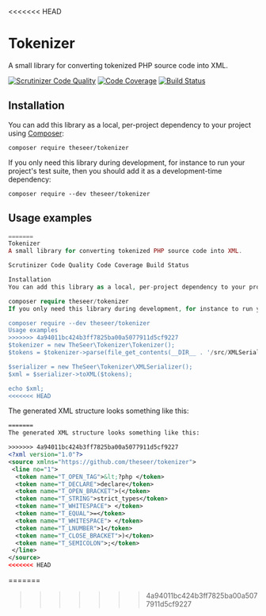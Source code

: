 <<<<<<< HEAD
# Tokenizer

A small library for converting tokenized PHP source code into XML.

[![Scrutinizer Code Quality](https://scrutinizer-ci.com/g/theseer/tokenizer/badges/quality-score.png?b=master)](https://scrutinizer-ci.com/g/theseer/tokenizer/?branch=master)
[![Code Coverage](https://scrutinizer-ci.com/g/theseer/tokenizer/badges/coverage.png?b=master)](https://scrutinizer-ci.com/g/theseer/tokenizer/?branch=master)
[![Build Status](https://scrutinizer-ci.com/g/theseer/tokenizer/badges/build.png?b=master)](https://scrutinizer-ci.com/g/theseer/tokenizer/build-status/master)

## Installation

You can add this library as a local, per-project dependency to your project using [Composer](https://getcomposer.org/):

    composer require theseer/tokenizer

If you only need this library during development, for instance to run your project's test suite, then you should add it as a development-time dependency:

    composer require --dev theseer/tokenizer

## Usage examples

```php
=======
Tokenizer
A small library for converting tokenized PHP source code into XML.

Scrutinizer Code Quality Code Coverage Build Status

Installation
You can add this library as a local, per-project dependency to your project using Composer:

composer require theseer/tokenizer
If you only need this library during development, for instance to run your project's test suite, then you should add it as a development-time dependency:

composer require --dev theseer/tokenizer
Usage examples
>>>>>>> 4a94011bc424b3ff7825ba00a5077911d5cf9227
$tokenizer = new TheSeer\Tokenizer\Tokenizer();
$tokens = $tokenizer->parse(file_get_contents(__DIR__ . '/src/XMLSerializer.php'));

$serializer = new TheSeer\Tokenizer\XMLSerializer();
$xml = $serializer->toXML($tokens);

echo $xml;
<<<<<<< HEAD
```

The generated XML structure looks something like this:

```xml
=======
The generated XML structure looks something like this:

>>>>>>> 4a94011bc424b3ff7825ba00a5077911d5cf9227
<?xml version="1.0"?>
<source xmlns="https://github.com/theseer/tokenizer">
 <line no="1">
  <token name="T_OPEN_TAG">&lt;?php </token>
  <token name="T_DECLARE">declare</token>
  <token name="T_OPEN_BRACKET">(</token>
  <token name="T_STRING">strict_types</token>
  <token name="T_WHITESPACE"> </token>
  <token name="T_EQUAL">=</token>
  <token name="T_WHITESPACE"> </token>
  <token name="T_LNUMBER">1</token>
  <token name="T_CLOSE_BRACKET">)</token>
  <token name="T_SEMICOLON">;</token>
 </line>
</source>
<<<<<<< HEAD
```
=======
>>>>>>> 4a94011bc424b3ff7825ba00a5077911d5cf9227
